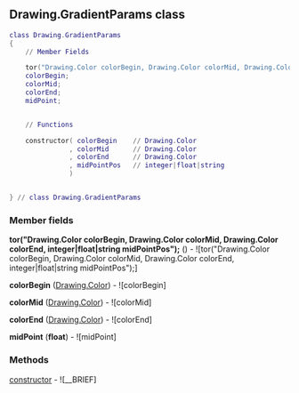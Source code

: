 ## Drawing.GradientParams class


```lua
class Drawing.GradientParams
{
    // Member Fields

    tor("Drawing.Color colorBegin, Drawing.Color colorMid, Drawing.Color colorEnd, integer|float|string midPointPos");; // 
    colorBegin;                                                                                                         // Drawing.Color
    colorMid;                                                                                                           // Drawing.Color
    colorEnd;                                                                                                           // Drawing.Color
    midPoint;                                                                                                           // float


    // Functions

    constructor( colorBegin    // Drawing.Color
               , colorMid      // Drawing.Color
               , colorEnd      // Drawing.Color
               , midPointPos   // integer|float|string
               )


} // class Drawing.GradientParams
```



### Member fields

**tor("Drawing.Color colorBegin, Drawing.Color colorMid, Drawing.Color colorEnd, integer|float|string midPointPos");** () - ![tor("Drawing.Color colorBegin, Drawing.Color colorMid, Drawing.Color colorEnd, integer|float|string midPointPos");]

**colorBegin** ([Drawing.Color](../Drawing/Color.md)) - ![colorBegin]

**colorMid** ([Drawing.Color](../Drawing/Color.md)) - ![colorMid]

**colorEnd** ([Drawing.Color](../Drawing/Color.md)) - ![colorEnd]

**midPoint** (**float**) - ![midPoint]


### Methods


[constructor](../Drawing/GradientParams/constructor.md) - ![__BRIEF]


